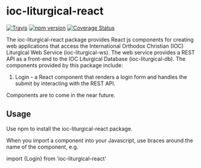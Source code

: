 # ioc-liturgical-react

[![Travis][build-badge]][build]
[![npm version](https://badge.fury.io/js/ioc-liturgical-react.svg)](https://badge.fury.io/js/ioc-liturgical-react)
[![Coverage Status](https://coveralls.io/repos/github/OCMC-Translation-Projects/ioc-liturgical-react/badge.svg?branch=master)](https://coveralls.io/github/OCMC-Translation-Projects/ioc-liturgical-react?branch=master)

The ioc-liturgical-react package provides React js components for creating web applications that access the International Orthodox Christian (IOC) Liturgical Web Service (ioc-liturgical-ws). The web service provides a REST API as a front-end to the IOC Liturgical Database (ioc-liturgical-db).  The components provided by this package include:

1. Login - a React component that renders a login form and handles the submit by interacting with the REST API.

Components are to come in the near future.

## Usage

Use npm to install the ioc-liturgical-react package.

When you import a component into your Javascript, use braces around the name of the component, e.g.

import {Login} from 'ioc-liturgical-react'

[build-badge]: https://travis-ci.org/OCMC-Translation-Projects/ioc-liturgical-react.svg
[build]: https://travis-ci.org/OCMC-Translation-Projects/ioc-liturgical-react

[npm-badge]: https://img.shields.io/npm/v/npm-package.png?style=flat-square
[npm]: https://www.npmjs.org/package/ioc-liturgical-react

